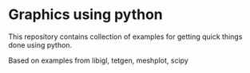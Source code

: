 # Graphics using python

This repository contains collection of examples for getting quick things done using python. 

Based on examples from libigl, tetgen, meshplot, scipy
